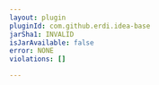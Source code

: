 ```yaml
---
layout: plugin
pluginId: com.github.erdi.idea-base
jarSha1: INVALID
isJarAvailable: false
error: NONE
violations: []

---
```

